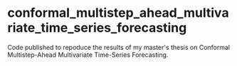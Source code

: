 # conformal_multistep_ahead_multivariate_time_series_forecasting
Code published to repoduce the results of my master's thesis on Conformal Multistep-Ahead Multivariate Time-Series Forecasting.
